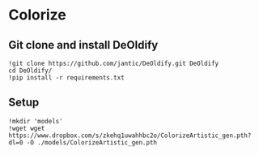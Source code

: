 # Colorize


## Git clone and install DeOldify
```
!git clone https://github.com/jantic/DeOldify.git DeOldify
cd DeOldify/
!pip install -r requirements.txt
```

## Setup
```
!mkdir 'models'
!wget wget https://www.dropbox.com/s/zkehq1uwahhbc2o/ColorizeArtistic_gen.pth?dl=0 -O ./models/ColorizeArtistic_gen.pth
```


